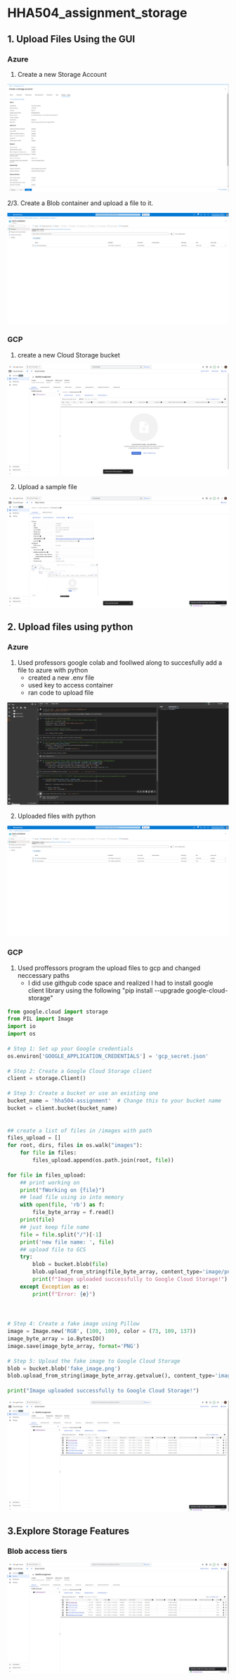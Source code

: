 # HHA504_assignment_storage


## 1. Upload Files Using the GUI

### Azure

1. Create a new Storage Account

![Image of Azure overview](https://github.com/zgiannuzzi/HHA504_assignment_storage/blob/main/images/Azure_bucket1.png)

2/3. Create a Blob container and upload a file to it.

![Image of Azure overview](https://github.com/zgiannuzzi/HHA504_assignment_storage/blob/main/images/Azure_bucket3.png)

### GCP

1. create a new Cloud Storage bucket

![Image of Azure overview](https://github.com/zgiannuzzi/HHA504_assignment_storage/blob/main/images/GCP_Bucket1.png)

2. Upload a sample file

![Image of Azure overview](https://github.com/zgiannuzzi/HHA504_assignment_storage/blob/main/images/GCP_Bucket2.png)

## 2. Upload files using python

### Azure

1. Used professors google colab and foollwed along to succesfully add a file to azure with python
   - created a new .env file
   - used key to access container
   - ran code to upload file

![Image of Azure overview](https://github.com/zgiannuzzi/HHA504_assignment_storage/blob/main/images/Azure_bucket5.png)

2. Uploaded files with python

![Image of Azure overview](https://github.com/zgiannuzzi/HHA504_assignment_storage/blob/main/images/Azure_bucket4.png)

### GCP

1. Used proffessors program the upload files to gcp and changed neccessary paths
   - I did use githgub code space and realized I had to install google client library using the following "pip install --upgrade google-cloud-storage"
```python
from google.cloud import storage
from PIL import Image
import io
import os

# Step 1: Set up your Google credentials
os.environ['GOOGLE_APPLICATION_CREDENTIALS'] = 'gcp_secret.json'

# Step 2: Create a Google Cloud Storage client
client = storage.Client()

# Step 3: Create a bucket or use an existing one
bucket_name = 'hha504-assignment'  # Change this to your bucket name
bucket = client.bucket(bucket_name)


## create a list of files in /images with path 
files_upload = []
for root, dirs, files in os.walk("images"):
    for file in files:
        files_upload.append(os.path.join(root, file))

for file in files_upload:
    ## print working on
    print("fWorking on {file}")
    ## load file using io into memory
    with open(file, 'rb') as f:
        file_byte_array = f.read()
    print(file)
    ## just keep file name 
    file = file.split("/")[-1]
    print('new file name: ', file)
    ## upload file to GCS
    try:
        blob = bucket.blob(file)
        blob.upload_from_string(file_byte_array, content_type='image/png')
        print(f"Image uploaded successfully to Google Cloud Storage!")
    except Exception as e:
        print(f"Error: {e}")



# Step 4: Create a fake image using Pillow
image = Image.new('RGB', (100, 100), color = (73, 109, 137))
image_byte_array = io.BytesIO()
image.save(image_byte_array, format='PNG')

# Step 5: Upload the fake image to Google Cloud Storage
blob = bucket.blob('fake_image.png')
blob.upload_from_string(image_byte_array.getvalue(), content_type='image/png')

print("Image uploaded successfully to Google Cloud Storage!")
```

![Image of Azure overview](https://github.com/zgiannuzzi/HHA504_assignment_storage/blob/main/images/GCP_Bucket4.png)

## 3.Explore Storage Features

### Blob access tiers

![Image of Azure overview](https://github.com/zgiannuzzi/HHA504_assignment_storage/blob/main/images/GCP_Bucket4.png)









